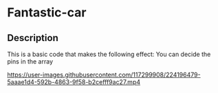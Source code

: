 # Fantastic-car
## Description
This is a basic code that makes the following effect:
You can decide the pins in the array

https://user-images.githubusercontent.com/117299908/224196479-5aaae1d4-592b-4863-9f58-b2cefff9ac27.mp4

